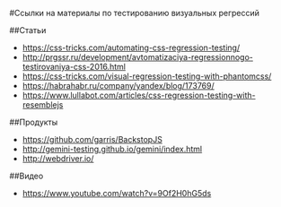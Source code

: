 #Ссылки на материалы по тестированию визуальных регрессий

##Статьи
* https://css-tricks.com/automating-css-regression-testing/
* http://prgssr.ru/development/avtomatizaciya-regressionnogo-testirovaniya-css-2016.html
* https://css-tricks.com/visual-regression-testing-with-phantomcss/
* https://habrahabr.ru/company/yandex/blog/173769/
* https://www.lullabot.com/articles/css-regression-testing-with-resemblejs

##Продукты
* https://github.com/garris/BackstopJS
* http://gemini-testing.github.io/gemini/index.html
* http://webdriver.io/

##Видео
* https://www.youtube.com/watch?v=9Of2H0hG5ds

